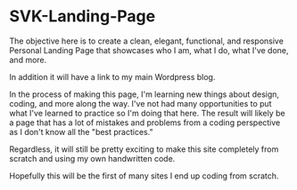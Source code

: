 # SVK-Landing-Page

The objective here is to create a clean, elegant, functional, and responsive Personal Landing Page that showcases who I am, what I do, what I've done, and more. 

In addition it will have a link to my main Wordpress blog. 

In the process of making this page, I'm learning new things about design, coding, and more along the way. I've not had many opportunities to put what I've learned to practice so I'm doing that here. 
The result will likely be a page that has a lot of mistakes and problems from a coding perspective as I don't know all the "best practices."

Regardless, it will still be pretty exciting to make this site completely from scratch and using my own handwritten code. 

Hopefully this will be the first of many sites I end up coding from scratch. 

